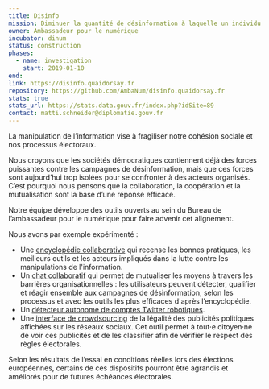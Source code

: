 ```yaml
---
title: Disinfo
mission: Diminuer la quantité de désinformation à laquelle un individu est confronté quotidiennement
owner: Ambassadeur pour le numérique
incubator: dinum
status: construction
phases:
  - name: investigation
    start: 2019-01-10
end:
link: https://disinfo.quaidorsay.fr
repository: https://github.com/AmbaNum/disinfo.quaidorsay.fr
stats: true
stats_url: https://stats.data.gouv.fr/index.php?idSite=89
contact: matti.schneider@diplomatie.gouv.fr
---
```


La manipulation de l’information vise à fragiliser notre cohésion sociale et nos processus électoraux.

Nous croyons que les sociétés démocratiques contiennent déjà des forces puissantes contre les campagnes de désinformation, mais que ces forces sont aujourd’hui trop isolées pour se confronter à des acteurs organisés. C’est pourquoi nous pensons que la collaboration, la coopération et la mutualisation sont la base d’une réponse efficace.

Notre équipe développe des outils ouverts au sein du Bureau de l’ambassadeur pour le numérique pour faire advenir cet alignement.

Nous avons par exemple expérimenté :

- Une [encyclopédie collaborative](https://disinfo.quaidorsay.fr/encyclopedia) qui recense les bonnes pratiques, les meilleurs outils et les acteurs impliqués dans la lutte contre les manipulations de l'information.
- Un [chat collaboratif](https://disinfo.quaidorsay.fr/collaborate) qui permet de mutualiser les moyens à travers les barrières organisationnelles : les utilisateurs peuvent détecter, qualifier et réagir ensemble aux campagnes de désinformation, selon les processus et avec les outils les plus efficaces d'après l’encyclopédie.
- Un [détecteur autonome de comptes Twitter robotiques](https://disinfo.quaidorsay.fr/twitter-bot-clusters/fr/).
- Une [interface de crowdsourcing](https://disinfo.quaidorsay.fr/political-ads) de la légalité des publicités politiques affichées sur les réseaux sociaux. Cet outil permet à tout‧e citoyen‧ne de voir ces publicités et de les classifier afin de vérifier le respect des règles électorales.

Selon les résultats de l’essai en conditions réelles lors des élections européennes, certains de ces dispositifs pourront être agrandis et améliorés pour de futures échéances électorales.
